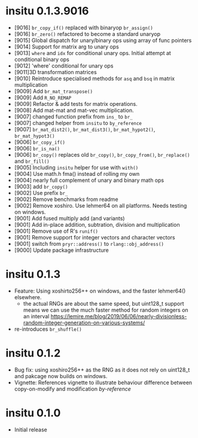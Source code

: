 
# insitu 0.1.3.9016

* [9016] `br_copy_if()` replaced with binaryop `br_assign()`
* [9016] `br_zero()` refactored to become a standard unaryop
* [9015] Global dispatch for unary/binary ops using array of func pointers
* [9014] Support for matrix arg to unary ops
* [9013] `where` and `idx` for conditional unary ops. Initial attempt at
         conditional binary ops
* [9012] 'where' conditional for unary ops
* [9011]3D transformation matrices
* [9010] Reintroduce specialised methods for `asq` and `bsq` in matrix multiplication
* [9009] Add `br_mat_transpose()`
* [9009] Add `R_NO_REMAP`
* [9009] Refactor & add tests for matrix operations.
* [9008] Add mat-mat and mat-vec multiplication.
* [9007] changed function prefix from `ins_` to `br_`
* [9007] changed helper from `insitu` to `by_reference`
* [9007] `br_mat_dist2()`, `br_mat_dist3()`, `br_mat_hypot2()`, `br_mat_hypot3()`
* [9006] `br_copy_if()`
* [9006] `br_is_na()`
* [9006] `br_copy()` replaces old `br_copy()`, `br_copy_from()`, 
         `br_replace()` and `br_fill()`
* [9005] Including `insitu` helper for use with `with()`
* [9004] Use math.h fma() instead of rolling my own
* [9004] nearly full complement of unary and binary math ops
* [9003] add `br_copy()`
* [9002] Use prefix `br_`
* [9002] Remove benchmarks from readme
* [9002] Remove xoshiro. Use lehmer64 on all platforms. Needs testing 
         on windows.
* [9001] Add fused multiply add (and variants)
* [9001] Add in-place addition, subtration, division and multiplication
* [9001] Remove use of R's `runif()`
* [9001] Remove support for integer vectors and character vectors
* [9001] switch from `pryr::address()` to `rlang::obj_address()`
* [9000] Update package infrastructure

# insitu 0.1.3

* Feature: Using xoshirto256++ on windows, and the faster lehmer64() elsewhere.
    * the actual RNGs are about the same speed, but uint128_t support means
    we can use the much faster method for random integers on an interval
    https://lemire.me/blog/2019/06/06/nearly-divisionless-random-integer-generation-on-various-systems/
* re-introduces `br_shuffle()`

# insitu 0.1.2

* Bug fix: using xoshiro256++ as the RNG as it does not rely on uint128_t and 
  pakcage now builds on windows.
* Vignette: References vignette to illustrate behaviour difference between copy-on-modify
  and modification *by-reference*

# insitu 0.1.0

* Initial release
